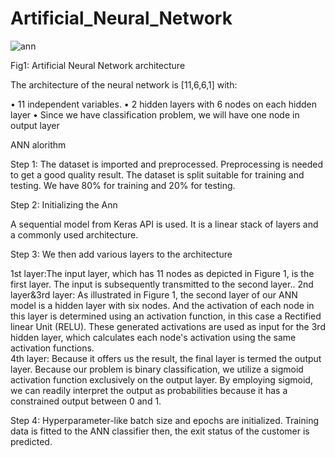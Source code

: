 # Artificial_Neural_Network

![ann](https://user-images.githubusercontent.com/66326769/147590402-08d772b0-25d6-4f43-b32a-ea2a87476e4d.png)

Fig1: Artificial Neural Network architecture

The architecture of the neural network is [11,6,6,1] with: 

•	11 independent variables. 
•	2 hidden layers with 6 nodes on each hidden layer
•	Since we have classification problem, we will have one node in output layer  

ANN alorithm

Step 1: The dataset is imported and preprocessed. Preprocessing is needed to get a good quality result. The dataset is split suitable for training and testing. We have 80% for training and 20% for testing. 

Step 2: Initializing the Ann 

A sequential model from Keras API is used. It is a linear stack of layers and a commonly used architecture.

Step 3: We then add various layers to the architecture 

1st layer:The input layer, which has 11 nodes as depicted in Figure 1, is the first layer. The input is subsequently transmitted to the second layer..
2nd layer&3rd layer: As illustrated in Figure 1, the second layer of our ANN model is a hidden layer with six nodes. And the activation of each node in this layer is determined using an activation function, in this case a Rectified linear Unit (RELU). These generated activations are used as input for the 3rd hidden layer, which calculates each node's activation using the same activation functions.  
4th layer:  Because it offers us the result, the final layer is termed the output layer. Because our problem is binary classification, we utilize a sigmoid activation function exclusively on the output layer. By employing sigmoid, we can readily interpret the output as probabilities because it has a constrained output between 0 and 1.

Step 4:  Hyperparameter-like batch size and epochs are initialized. Training data is fitted to the ANN classifier then, the exit status of the customer is predicted.  
